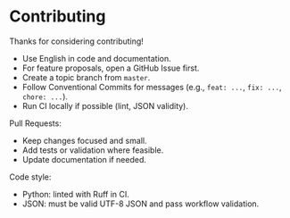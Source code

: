 # Contributing

Thanks for considering contributing!

- Use English in code and documentation.
- For feature proposals, open a GitHub Issue first.
- Create a topic branch from `master`.
- Follow Conventional Commits for messages (e.g., `feat: ...`, `fix: ...`, `chore: ...`).
- Run CI locally if possible (lint, JSON validity).

Pull Requests:
- Keep changes focused and small.
- Add tests or validation where feasible.
- Update documentation if needed.

Code style:
- Python: linted with Ruff in CI.
- JSON: must be valid UTF-8 JSON and pass workflow validation.
